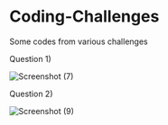 # Coding-Challenges
Some codes from various challenges

Question 1) 

![Screenshot (7)](https://user-images.githubusercontent.com/46959596/86364474-d94be480-bc95-11ea-8459-cedce1f8d1b5.png)

Question 2) 

![Screenshot (9)](https://user-images.githubusercontent.com/46959596/86364628-0e583700-bc96-11ea-9f4f-f843d3916c84.png)

